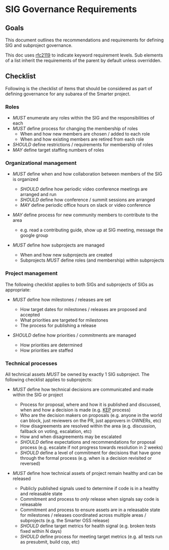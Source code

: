 # SIG Governance Requirements

## Goals

This document outlines the recommendations and requirements for defining SIG and subproject governance.

This doc uses [rfc2119](https://www.ietf.org/rfc/rfc2119.txt) to indicate keyword requirement levels.
Sub elements of a list inherit the requirements of the parent by default unless overridden.

## Checklist

Following is the checklist of items that should be considered as part of defining governance for
any subarea of the Smarter project.

### Roles

- *MUST* enumerate any roles within the SIG and the responsibilities of each
- *MUST* define process for changing the membership of roles
  - When and how new members are chosen / added to each role
  - When and how existing members are retired from each role
- *SHOULD* define restrictions / requirements for membership of roles
- *MAY* define target staffing numbers of roles

### Organizational management

- *MUST* define when and how collaboration between members of the SIG is organized
  - *SHOULD* define how periodic video conference meetings are arranged and run
  - *SHOULD* define how conference / summit sessions are arranged
  - *MAY* define periodic office hours on slack or video conference

- *MAY* define process for new community members to contribute to the area
  - e.g. read a contributing guide, show up at SIG meeting, message the google group

- *MUST* define how subprojects are managed
  - When and how new subprojects are created
  - Subprojects *MUST* define roles (and membership) within subprojects

### Project management

The following checklist applies to both SIGs and subprojects of SIGs as appropriate:

- *MUST* define how milestones / releases are set
  - How target dates for milestones / releases are proposed and accepted
  - What priorities are targeted for milestones
  - The process for publishing a release

- *SHOULD* define how priorities / commitments are managed
  - How priorities are determined
  - How priorities are staffed

### Technical processes

All technical assets *MUST* be owned by exactly 1 SIG subproject.  The following checklist applies to subprojects:

- *MUST* define how technical decisions are communicated and made within the SIG or project
  - Process for proposal, where and how it is published and discussed, when and how a decision is made
    (e.g. [KEP] process)
  - Who are the decision makers on proposals (e.g. anyone in the world can block, just reviewers on the PR,
    just approvers in OWNERs, etc)
  - How disagreements are resolved within the area (e.g. discussion, fallback on voting, escalation, etc)
  - How and when disagreements may be escalated
  - *SHOULD* define expectations and recommendations for proposal process (e.g. escalate if not progress towards
    resolution in 2 weeks)
  - *SHOULD* define a level of commitment for decisions that have gone through the formal process
    (e.g. when is a decision revisited or reversed)

- *MUST* define how technical assets of project remain healthy and can be released
  - Publicly published signals used to determine if code is in a healthy and releasable state
  - Commitment and process to *only* release when signals say code is releasable
  - Commitment and process to ensure assets are in a releasable state for milestones / releases
    coordinated across multiple areas / subprojects (e.g. the Smarter OSS release)
  - *SHOULD* define target metrics for health signal (e.g. broken tests fixed within N days)
  - *SHOULD* define process for meeting target metrics (e.g. all tests run as presubmit, build cop, etc)

[lazy-consensus]: http://en.osswiki.info/concepts/lazy_consensus
[super-majority]: https://en.wikipedia.org/wiki/Supermajority#Two-thirds_vote
[warnocks-dilemma]: http://communitymgt.wikia.com/wiki/Warnock%27s_Dilemma
[slo]: https://en.wikipedia.org/wiki/Service_level_objective
[steering-committee]: https://github.com/kubernetes/steering#contact
[business-operations]: http://www.businessdictionary.com/definition/business-operation.html
[KEP]: https://kubernetes.io/docs/imported/community/keps/
